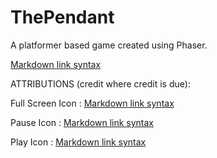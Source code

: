 # ThePendant
A platformer based game created using Phaser.


[Markdown link syntax](https://www.markdownguide.org/basic-syntax/#links)

ATTRIBUTIONS (credit where credit is due):

Full Screen Icon : 
[Markdown link syntax](https://www.flaticon.com/authors/afif-fudin)

Pause Icon :
[Markdown link syntax](https://www.flaticon.com/authors/kiranshastry)

Play Icon :
[Markdown link syntax](https://www.freepik.com/)